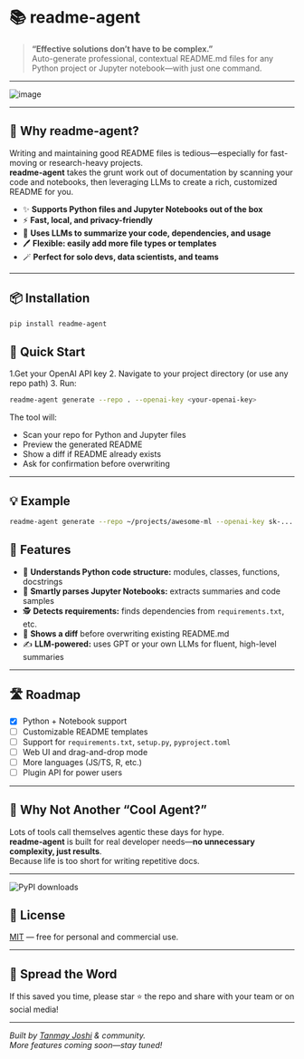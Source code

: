 # 📚 readme-agent

> **“Effective solutions don’t have to be complex.”**  
> Auto-generate professional, contextual README.md files for any Python project or Jupyter notebook—with just one command.

---

![image](https://github.com/user-attachments/assets/b6b66569-9de7-4716-8e36-52be65720c5c)


---

## 🚀 Why readme-agent?

Writing and maintaining good README files is tedious—especially for fast-moving or research-heavy projects.  
**readme-agent** takes the grunt work out of documentation by scanning your code and notebooks, then leveraging LLMs to create a rich, customized README for you.

- ✨ **Supports Python files and Jupyter Notebooks out of the box**
- ⚡ **Fast, local, and privacy-friendly**
- 🧠 **Uses LLMs to summarize your code, dependencies, and usage**
- 🖊️ **Flexible: easily add more file types or templates**
- 🪄 **Perfect for solo devs, data scientists, and teams**

---

## 📦 Installation

```bash
pip install readme-agent
```
## 🏁 Quick Start
1.Get your OpenAI API key
2. Navigate to your project directory (or use any repo path)
3. 
Run:
```bash
readme-agent generate --repo . --openai-key <your-openai-key>
```
The tool will:

- Scan your repo for Python and Jupyter files
- Preview the generated README
- Show a diff if README already exists
- Ask for confirmation before overwriting

---

## 💡 Example

```bash
readme-agent generate --repo ~/projects/awesome-ml --openai-key sk-...
```
## 📝 Features

- 🧩 **Understands Python code structure:** modules, classes, functions, docstrings
- 📓 **Smartly parses Jupyter Notebooks:** extracts summaries and code samples
- 🕵️ **Detects requirements:** finds dependencies from `requirements.txt`, etc.
- 🔄 **Shows a diff** before overwriting existing README.md
- ✍️ **LLM-powered:** uses GPT or your own LLMs for fluent, high-level summaries

---

## 🛣️ Roadmap

- [x] Python + Notebook support
- [ ] Customizable README templates
- [ ] Support for `requirements.txt`, `setup.py`, `pyproject.toml`
- [ ] Web UI and drag-and-drop mode
- [ ] More languages (JS/TS, R, etc.)
- [ ] Plugin API for power users

---

## 🤖 Why Not Another “Cool Agent?”

Lots of tools call themselves agentic these days for hype.  
**readme-agent** is built for real developer needs—**no unnecessary complexity, just results**.  
Because life is too short for writing repetitive docs.

---
![PyPI downloads](https://img.shields.io/pypi/dm/readme-agent)


## 📣 License

[MIT](./LICENSE) — free for personal and commercial use.

---

## 🌟 Spread the Word

If this saved you time, please star ⭐ the repo and share with your team or on social media!

---

*Built by [Tanmay Joshi](https://www.linkedin.com/in/tanmay-joshi/) & community.  
More features coming soon—stay tuned!*
